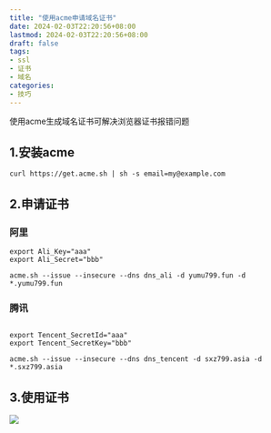 ```yaml
---
title: "使用acme申请域名证书"
date: 2024-02-03T22:20:56+08:00
lastmod: 2024-02-03T22:20:56+08:00
draft: false
tags:
- ssl
- 证书
- 域名
categories:
- 技巧
---
```


使用acme生成域名证书可解决浏览器证书报错问题
<!--more-->

## 1.安装acme 

```
curl https://get.acme.sh | sh -s email=my@example.com
```

## 2.申请证书

### 阿里
```
export Ali_Key="aaa"
export Ali_Secret="bbb"

acme.sh --issue --insecure --dns dns_ali -d yumu799.fun -d *.yumu799.fun

```
### 腾讯
```

export Tencent_SecretId="aaa"
export Tencent_SecretKey="bbb"

acme.sh --issue --insecure --dns dns_tencent -d sxz799.asia -d *.sxz799.asia
```

## 3.使用证书

![](https://gh.sxz799.online/https://raw.githubusercontent.com/sxz799/tuchuang-blog/main/img/202402/202402032231188.png)